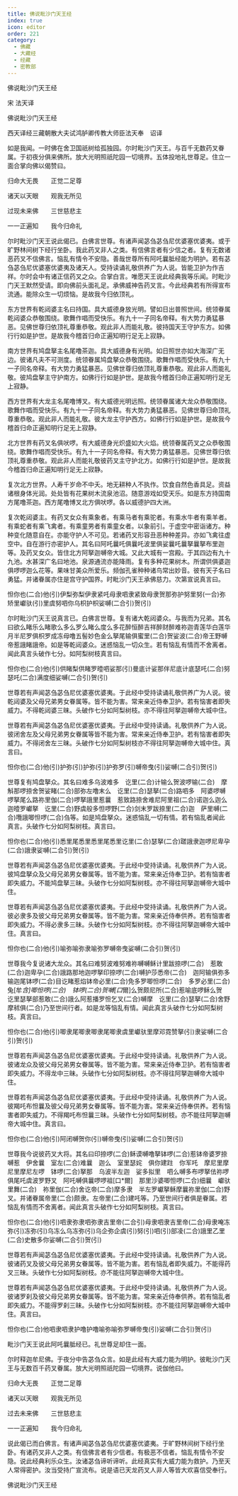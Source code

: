 ```yaml
---
title: 佛说毗沙门天王经
index: true
icon: editor
order: 221
category:
  - 佛藏
  - 大藏经
  - 经藏
  - 密教部
---
```


  佛说毗沙门天王经  

宋 法天译  

佛说毗沙门天王经  

西天译经三藏朝散大夫试鸿胪卿传教大师臣法天奉　诏译  

如是我闻。一时佛在舍卫国祇树给孤独园。尔时毗沙门天王。与百千无数药叉眷属。于初夜分俱来佛所。放大光明照祇陀园一切境界。五体投地礼世尊足。住立一面合掌向佛以偈赞曰。  

归命大无畏　　正觉二足尊  

诸天以天眼　　观我无所见  

过现未来佛　　三世慈悲主  

一一正遍知　　我今归命礼  

尔时毗沙门天王说此偈已。白佛言世尊。有诸声闻苾刍苾刍尼优婆塞优婆夷。或于旷野林间树下经行坐卧。我此药叉非人之类。有信佛言者有少信之者。复有无数诸恶药叉不信佛言。恼乱有情令不安隐。善哉世尊所有阿吒曩胝经能为明护。若有苾刍苾刍尼优婆塞优婆夷及诸天人。受持读诵礼敬供养广为人说。皆能卫护为作吉祥。尔时会中有诸正信药叉之众。合掌白言。唯愿天王说此经典我等乐闻。时毗沙门天王默然受请。即向佛前头面礼足。承佛威神告药叉言。今此经典若有所得宣布流通。能除众生一切烦恼。是故我今归依顶礼。  

东方世界有乾闼婆主名曰持国。具大威德身放光明。譬如日出普照世间。统领眷属乾闼婆众恭敬围绕。歌舞作唱而受快乐。有九十一子同名帝释。有大势力勇猛暴恶。见佛世尊归依顶礼尊重恭敬。观此非人而能礼敬。彼持国天王守护东方。如佛行行如是护世。是故我今稽首归命正遍知明行足无上寂静。  

南方世界有鸠盘拏主名尾噜茶迦。具大威德身有光明。如日照世亦如大海深广无边。彼诸凡夫不可测度。统领眷属鸠盘拏众恭敬围绕。歌舞作唱而受快乐。有九十一子同名帝释。有大势力勇猛暴恶。见佛世尊归依顶礼尊重恭敬。观此非人而能礼敬。彼鸠盘拏主守护南方。如佛行行如是护世。是故我今稽首归命正遍知明行足无上寂静。  

西方世界有大龙主名尾噜博叉。有大威德光明远照。统领眷属诸大龙众恭敬围绕。歌舞作唱而受快乐。有九十一子同名帝释。有大势力勇猛暴恶。见佛世尊归命顶礼尊重恭敬。观此非人而能礼敬。彼大龙主守护西方。如佛行行如是护世。是故我今稽首归命正遍知明行足无上寂静。  

北方世界有药叉名俱吠啰。有大威德身光炽盛如大火焰。统领眷属药叉之众恭敬围绕。歌舞作唱而受快乐。有九十一子同名帝释。有大势力勇猛暴恶。见佛世尊归依顶礼尊重恭敬。观此非人而能礼敬彼药叉主守护北方。如佛行行如是护世。是故我今稽首归命正遍知明行足无上寂静。  

复次北方世界。人寿千岁命不中夭。地无耕种人不执作。饮食自然色香具足。资益诸根身体光润。处处皆有花果树木流泉池沼。随意游戏如受天乐。如是东方持国南方尾噜茶迦。西方尾噜博叉北方俱吠啰。各以威德护四大洲。  

复次乾闼婆主。有药叉女众有乘象者。有乘马者有乘驼者。有乘水牛者有乘羊者。有乘蛇者有乘飞禽者。有乘童男者有乘童女者。以象前引。于虚空中密诣诸方。种种变化随意自在。亦能守护人不可见。若诸药叉形容丑恶种种差异。亦如飞禽往虚空中。自在游行亦密护人。其名曰阿吒曩吒俱曩吒波里俱娑曩吒曩拏曩拏布里迦等。及药叉女众。皆住北方阿拏迦嚩帝大城。又此大城有一宫殿。于其四边有九十九池。水甚深广名曰地池。泉源通流亦能降雨。复有多种花果树木。所谓供俱婆迦俱啰啰迦么花等。果味甘美众所爱乐。频伽孔雀种种诸鸟常出妙音。彼有天子名曰勇猛。并诸眷属亦住是宫守护国界。时毗沙门天王承佛慈力。次第宣说真言曰。  

怛你也(二合)他(引)伊梨弥梨伊隶紧吒母隶呬隶紧致母隶贺那弥护努里努(一合)弥矫里巘驮(引)里虞努呬你乌枳护枳娑嚩(二合引)贺(引)  

尔时毗沙门天王说真言已。白佛言世尊。复有诸大乾闼婆众。与我而为兄弟。其名曰欲么睹乐么睹歌么多么罗么睹么度么多花醉恒醉吉祥醉财醉难祢迦青莲华白莲华月半尼罗俱枳罗成冻母噜五髻妙色金么拏尾输俱蜜里(二合)贺娑波(二合)帝王野嚩帝惹誐睹誐帝。如是等乾闼婆众。迷惑恼乱一切众生。若有恼乱有情而不舍离者。闻此真言头破作七分。如阿梨树枝真言曰。  

怛你也(二合)他(引)供睹梨供睹罗曀呬娑那(引)曼底计娑那伴尼底计底瑟吒(二合)努瑟吒(二合)满度细娑嚩(二合引)贺(引)  

世尊若有声闻苾刍苾刍尼优婆塞优婆夷。于此经中受持读诵礼敬供养广为人说。彼乾闼婆及父母兄弟男女眷属等。皆不能为害。常来亲近侍奉卫护。若有恼害者即失威力。不得乾闼婆三昧。头破作七分如阿梨树枝。亦不得往阿拏迦嚩帝大城中住。  

世尊若有声闻苾刍苾刍尼优婆塞优婆夷。于此经中受持读诵。礼敬供养广为人说。彼闭舍左及父母兄弟男女眷属等皆不能为害。常来亲近侍奉卫护。若有恼害者即失威力。不得闭舍左三昧。头破作七分如阿梨树枝亦不得往阿拏迦嚩帝大城中住。真言曰。  

怛你也(二合)他(引)护弥(引)护弥(引)护弥罗(引)嚩帝曳(引)娑嚩(二合引)贺(引)  

世尊复有鸠盘拏众。其名曰难多乌波难多　讫里(二合)计输么贺波啰输(二合)　摩斛那啰捺舍贺娑睹(二合)部弥左噜末么　讫里(二合)瑟拏(二合)路呬多　阿婆啰嚩啰拏尾么路祢里伽(二合)啰拏誐里惹曩　惹致路捺舍难尼阿里祖(二合)诺迦么迦么迦曀罗巘拏　讫里(二合)野虞般多怛啰野(二合)剑末罗跋捺里(二合)迦　萨里嚩(二合)囕誐唧怛啰(二合)刍等。如是鸠盘拏众。迷惑恼乱一切有情。若有恼乱者闻此真言。头破作七分如阿梨树枝。真言曰。  

怛你也(二合)他(引)悉里尾悉里悉里尾悉里讫里(二合)瑟拏(二合)蹉誐隶迦啰尼卑孕(二合)誐隶娑嚩(二合引)贺(引)  

世尊若有声闻苾刍苾刍尼优婆塞优婆夷。于此经中受持读诵。礼敬供养广为人说。彼鸠盘拏众及父母兄弟男女眷属等。皆不能为害。常来亲近侍奉卫护。若有恼害者即失威力。不能鸠盘拏三昧。头破作七分如阿梨树枝。亦不得往阿拏迦嚩帝大城中住。  

世尊若有声闻苾刍苾刍尼优婆塞优婆夷。于此经中受持读诵。礼敬供养广为人说。彼必隶多及彼父母兄弟男女眷属等。皆不能为害。常来亲近侍奉供养。若有恼害者即失威力。不得必隶多三昧。头破作七分如阿梨树枝。亦不得往阿拏迦嚩帝大城中住。真言曰。  

怛你也(二合)他(引)喻弥喻弥隶喻弥罗嚩帝曳娑嚩(二合引)贺(引)  

世尊我今复说诸大龙众。其名曰难努波难努难祢嚩嚩稣计里跋捺啰(二合)　惹敢(二合)迦卑孕(二合)誐路那地迦啰拏印捺啰(二合)嚩护莎悉帝(二合)　迦阿输俱弥多输迦尾钵啰(二合)目讫睹惹焰钵帝必里(二合)免多罗唧怛啰(二合)　多罗必里(二合)兔[牟*含]唧怛啰(二合)　钵啰(二合)贺嚩[口*爾]么贺颇尼所(二合)惹喻底啰稣么贺　讫里瑟拏部惹敢(二合)誐么阿惹播罗怛乞叉(二合)嚩摩　讫里(二合)瑟拏(二合)舍野摩秫俱(二合)乃至世间行者。如是龙等恼乱有情。闻此真言头破作七分如阿梨树枝。真言曰。  

怛你也(二合)他(引)唧隶尾唧隶唧隶尾唧隶虞里巘驮里摩邓霓赞拏(引)隶娑嚩(二合引)贺(引)  

世尊若有声闻苾刍苾刍尼优婆塞优婆夷。于此经中受持读诵。礼敬供养广为人说。彼诸龙众及彼父母兄弟男女眷属等。皆不能为害。常来亲近侍奉卫护。若有恼害者即失威力。不得龙中三昧。头破作七分如阿梨树枝。亦不得往阿拏迦嚩帝大城中住。  

世尊若有声闻苾刍苾刍尼优婆塞优婆夷。于此经中受持读诵。礼敬供养广为人说。彼羯吒布怛曩及彼父母兄弟男女眷属等。皆不能为害。常来亲近侍奉供养。若有恼害者即失威力。不得羯吒布怛曩三昧。头破作七分如阿梨树枝。亦不能往阿拏迦嚩帝大城中住。真言曰。  

怛你也(二合)他(引)阿闭嚩贺你(引)嚩帝曳(引)娑嚩(二合引)贺(引)  

世尊我今说彼药叉大将。其名曰印捺啰(二合)稣谟嚩噜拏钵啰(二合)惹钵帝婆罗捺嚩惹　伊舍曩　室左(二合)难曩　迦么　室里瑟姹　俱你建跓　你军吒　摩尼里摩尼里摩尼左啰　钵啰(二合)拏那　乌波半左迦　娑多拟里　呬么嚩多布啰拏佉祢啰俱尾吒虞波罗野叉　阿吒嚩俱曩啰啰祖[口*爾]　那里沙婆唧怛啰(二合)细曩　巘驮里舞(二合)　祢里伽(二合)舍讫帝(二合)摩多隶　半左罗巘拏稣摩曩祢里伽(二合)野叉。并诸眷属帝里(二合)颇隶。左帝里(二合)建吒等。乃至世间行者俱是眷属。若恼乱有情而不舍离者。闻此真言头破作七分如阿梨树枝。真言曰。  

怛你也(二合)他(引)呬隶弥隶呬弥隶吉里帝(二合引)母隶呬隶吉里帝(二合)母隶唵冻弥(引)冻弥(引)乌冻么乌冻弥(引)乌企弥企虞(引)努(引)呬(引)部凌(二合)誐里乙里(二合)史散多你娑嚩(二合引)贺(引)  

世尊若有声闻苾刍苾刍尼优婆塞优婆夷。于此经中受持读诵。礼敬供养广为人说。彼诸药叉及彼父母兄弟男女眷属等。皆不能为害。若有恼乱者即失威力。不能得药叉三昧。头破作七分如阿梨树枝。亦不能往阿拏迦嚩帝大城中住。  

世尊若有声闻苾刍苾刍尼优婆塞优婆夷。于此经中受持读诵。礼敬供养广为人说。彼诸罗刹及彼父母兄弟男女眷属等。皆不能为害。常来亲近侍奉供养。若有恼乱者即失威力。不能得罗刹三昧。头破作七分如阿梨树枝。亦不能往阿拏迦嚩帝大城中住。真言曰。  

怛你也(二合)他呬隶呬隶护噜护噜喻弥喻弥罗嚩帝曳(引)娑嚩(二合引)贺(引)  

毗沙门天王说此阿吒曩胝经已。礼世尊足却住一面。  

尔时释迦牟尼佛。于夜分中告苾刍众言。如是此经有大威力能为明护。彼毗沙门天王与无数百千药叉眷属。放大光明照祇陀园一切境界。说伽他曰。  

归命大无畏　　正觉二足尊  

诸天以天眼　　观我无所见  

过去未来佛　　三世慈悲主  

一一正遍知　　我今归命礼  

说此偈已而白佛言。有诸声闻苾刍苾刍尼优婆塞优婆夷。于旷野林间树下经行坐卧。有诸药叉非人之类。有信佛言者有少信者。有极恶不信者。恼乱有情令不安隐。说此经典利乐众生。汝诸苾刍谛听谛听。此经真实有大威力能为救护。乃至天人常得密护。汝当受持广宣流布。说是语已天龙药叉人非人等皆大欢喜信受奉行。  

佛说毗沙门天王经  
